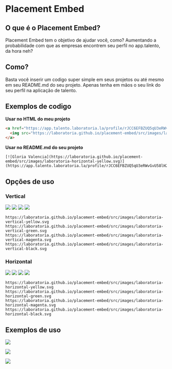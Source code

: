 # Placement Embed

## O que é o Placement Embed?

Placement Embed tem o objetivo de ajudar você, como? Aumentando a probabilidade com que as empresas encontrem seu perfil no app.talento, da hora neh?

## Como?

Basta você inserir um codigo super simple em seus projetos ou até mesmo em seu README.md do seu projeto. Apenas tenha em mãos o seu link do seu perfil na aplicação de talento.

## Exemplos de codigo

**Usar no HTML do meu projeto**

```html
<a href="https://app.talento.laboratoria.la/profile/rJCC6EFBZUQ5qU3eRWvGvU58lH22" title="Gloria Valencia">
  <img src="https://laboratoria.github.io/placement-embed/src/images/laboratoria-horizontal-yellow.svg" alt="Gloria Valencia" />
</a>
```

**Usar no README.md do seu projeto**
 
```
[![Gloria Valencia](https://laboratoria.github.io/placement-embed/src/images/laboratoria-horizontal-yellow.svg)](https://app.talento.laboratoria.la/profile/rJCC6EFBZUQ5qU3eRWvGvU58lH22)
```

## Opções de uso

### Vertical

![](https://laboratoria.github.io/placement-embed/src/images/laboratoria-vertical-yellow.svg)
![](https://laboratoria.github.io/placement-embed/src/images/laboratoria-vertical-green.svg)
![](https://laboratoria.github.io/placement-embed/src/images/laboratoria-vertical-magenta.svg)
![](https://laboratoria.github.io/placement-embed/src/images/laboratoria-vertical-black.svg)

```
https://laboratoria.github.io/placement-embed/src/images/laboratoria-vertical-yellow.svg
https://laboratoria.github.io/placement-embed/src/images/laboratoria-vertical-green.svg
https://laboratoria.github.io/placement-embed/src/images/laboratoria-vertical-magenta.svg
https://laboratoria.github.io/placement-embed/src/images/laboratoria-vertical-black.svg
```


### Horizontal

![](https://laboratoria.github.io/placement-embed/src/images/laboratoria-horizontal-yellow.svg)
![](https://laboratoria.github.io/placement-embed/src/images/laboratoria-horizontal-green.svg)
![](https://laboratoria.github.io/placement-embed/src/images/laboratoria-horizontal-magenta.svg)
![](https://laboratoria.github.io/placement-embed/src/images/laboratoria-horizontal-black.svg)

```
https://laboratoria.github.io/placement-embed/src/images/laboratoria-horizontal-yellow.svg
https://laboratoria.github.io/placement-embed/src/images/laboratoria-horizontal-green.svg
https://laboratoria.github.io/placement-embed/src/images/laboratoria-horizontal-magenta.svg
https://laboratoria.github.io/placement-embed/src/images/laboratoria-horizontal-black.svg
```

## Exemplos de uso

![](https://laboratoria.github.io/placement-embed/src/images/embed-exemplo-1.png)

![](https://laboratoria.github.io/placement-embed/src/images/embed-exemplo-2.png)

![](https://laboratoria.github.io/placement-embed/src/images/embed-exemplo-3.png)
